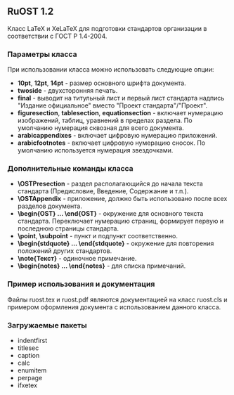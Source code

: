## RuOST 1.2

Класс LaTeX и XeLaTeX для подготовки стандартов организации в соответствии с ГОСТ Р 1.4-2004.

### Параметры класса

При использовании класса можно использовать следующие опции:

* **10pt**, **12pt**, **14pt** - размер основного шрифта документа.
* **twoside** - двухсторонняя печать.
* **final** - выводит на титульный лист и первый лист стандарта надпись "Издание официальное" вместо "Проект стандарта"/"Проект".
* **figuresection**, **tablesection**, **equationsection** - включает нумерацию изображений, таблиц, уравнений в пределах раздела. По умолчанию нумерация сквозная для всего документа.
* **arabicappendixes** - включает цифровую нумерацию приложений.
* **arabicfootnotes** - включает цифровую нумерацию сносок. По умолчанию используется нумерация звездочками.

### Дополнительные команды класса

* **\OSTPresection** - раздел располагающийся до начала текста стандарта (Предисловие, Введение, Содержание и т.п.).
* **\OSTAppendix** - приложение, должно быть использовано после всех разделов документа.
* **\begin{OST} ... \end{OST}** - окружение для основного текста стандарта. Переключает нумерацию страниц, формирует первую и последнюю страницы стандарта.
* **\point**, **\subpoint** - пункт и подпункт соответственно.
* **\begin{stdquote} ... \end{stdquote}** - окружение для повторения положений других стандартов.
* **\note{Текст}** - одиночное примечание.
* **\begin{notes} ... \end{notes}** - для списка примечаний.

### Пример использования и документация

Файлы ruost.tex и ruost.pdf являются документацией на класс ruost.cls и примером оформления документа с использованием данного класса.

### Загружаемые пакеты

* indentfirst
* titlesec
* caption
* calc
* enumitem
* perpage
* ifxetex
